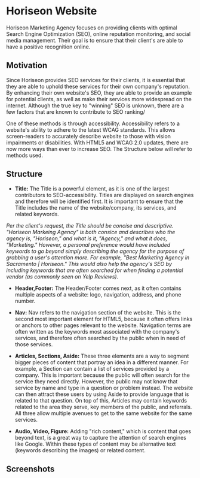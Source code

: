# Horiseon Website 
Horiseon Marketing Agency focuses on providing clients with optimal Search Engine Optimization (SEO), online reputation monitoring, and social media management. Their goal is to ensure that their client's are able to have a positive recognition online. 

## Motivation
Since Horiseon provides SEO services for their clients, it is essential that they are able to uphold these services for their own company's reputation. By enhancing their own website's SEO, they are able to provide an example for potential clients, as well as make their services more widespread on the internet. Although the true key to "winning" SEO is unknown, there are a few factors that are known to contribute to SEO ranking/

One of these methods is through accessibility. Accessibility refers to a website's ability to adhere to the latest WCAG standards. This allows screen-readers to accurately describe website to those with vision impairments or disabilities. With HTML5 and WCAG 2.0 updates, there are now more ways than ever to increase SEO. The Structure below will refer to methods used.

## Structure
* **Title:** The Title is a powerful element, as it is one of the largest contributors to SEO-accessibility. Titles are displayed on search engines and therefore will be identified first. It is important to ensure that the Title includes the name of the website/company, its services, and related keywords. 

*Per the client's request, the Title should be concise and descriptive. "Horiseon Markeing Agency" is both consice and describes who the agency is, "Horiseon," and what is it, "Agency," and what it does, "Marketing." However, a personal preference would have included keywords to go beyond simply describing the agency for the purpose of grabbing a user's attention more. For example, "Best Marketing Agency in Sacramento | Horiseon." This would also help the agency's SEO by including keywords that are often searched for when finding a potential vendor (as commonly seen on Yelp Reviews).*

* **Header,Footer:** The Header/Footer comes next, as it often contains multiple aspects of a website: logo, navigation, address, and phone number.

* **Nav:** Nav refers to the navigation section of the website. This is the second most important element for HTML5, because it often offers links or anchors to other pages relevant to the website. Navigation terms are often written as the keywords most associated with the company's services, and therefore often searched by the public when in need of those services.

* **Articles, Sections, Aside:** These three elements are a way to segment bigger pieces of content that portray an idea in a different manner. For example, a Section can contain a list of services provided by a company. This is important because the public will often search for the service they need directly. However, the public may not know that service by name and type in a question or problem instead. The website can then attract these users by using Aside to provide language that is related to that question. On top of this, Articles may contain keywords related to the area they serve, key members of the public, and referrals. All three allow multiple avenues to get to the same website for the same services.

* **Audio, Video, Figure:** Adding "rich content," which is content that goes beyond text, is a great way to capture the attention of search engines like Google. Within these types of content may be alternative text (keywords describing the images) or related content. 

## Screenshots
